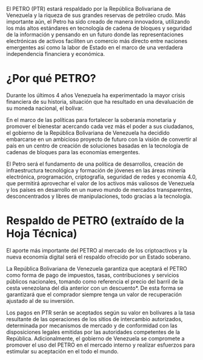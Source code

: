 El PETRO (PTR) estará respaldado por la República Bolivariana de Venezuela y la riqueza de sus grandes reservas de petróleo crudo. Más importante aún, el Petro ha sido creado de manera innovadora, utilizando los más altos estándares en tecnología de cadena de bloques y seguridad de la información y pensando en un futuro donde las representaciones electrónicas de activos faciliten un comercio más directo entre naciones emergentes así como la labor de Estado en el marco de una verdadera independencia financiera y económica.

# ¿Por qué PETRO?

Durante los últimos 4 años Venezuela ha experimentado la mayor crisis financiera de su historia, situación que ha resultado en una devaluación de su moneda nacional, el bolívar. 

En el marco de las políticas para fortalecer la soberanía monetaria y promover el bienestar acercando cada vez más el poder a sus ciudadanos, el gobierno de la República Bolivariana de Venezuela ha decidido embarcarse en un ambicioso proyecto de futuro con la visión de convertir al país en un centro de creación de soluciones basadas en la tecnología de cadenas de bloques para las economías emergentes. 

El Petro será el fundamento de una política de desarrollos, creación de infraestructura tecnológica y formación de jóvenes en las áreas minería electrónica, programación, criptografía, seguridad de redes y economía 4.0, que permitirá aprovechar el valor de los activos más valiosos de Venezuela y los países en desarrollo en un nuevo mundo de mercados transparentes, desconcentrados y libres de manipulaciones, todo gracias a la tecnología.

# Respaldo de PETRO (extraído de la Hoja Técnica)

El aporte más importante del PETRO al mercado de los criptoactivos y la nueva economía digital será el respaldo ofrecido por un Estado soberano. 

La República Bolivariana de Venezuela garantiza que aceptará el PETRO como forma de pago de impuestos, tasas, contribuciones y servicios públicos nacionales, tomando como referencia el precio del barril de la cesta venezolana del día anterior con un descuento*. De esta forma se garantizará que el comprador siempre tenga un valor de recuperación ajustado al de su inversión. 

Los pagos en PTR serán se aceptados según su valor en bolívares a la tasa resultante de las operaciones de los sitios de intercambio autorizados, determinada por mecanismos de mercado y de conformidad con las disposiciones legales emitidas por las autoridades competentes de la República. Adicionalmente, el gobierno de Venezuela se compromete a promover el uso del PETRO en el mercado interno y realizar esfuerzos para estimular su aceptación en el todo el mundo.
